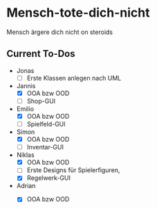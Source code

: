 # Mensch-tote-dich-nicht
Mensch ärgere dich nicht on steroids


## Current To-Dos
- Jonas
  - [ ] Erste Klassen anlegen nach UML
- Jannis
  - [x] OOA bzw OOD
  - [ ] Shop-GUI
- Emilio
  - [x] OOA bzw OOD
  - [ ] Spielfeld-GUI
- Simon
  - [x] OOA bzw OOD
  - [ ] Inventar-GUI
- Niklas
  - [x] OOA bzw OOD 
  - [ ] Erste Designs für Spielerfiguren,
  - [x] Regelwerk-GUI
- Adrian
  - [x] OOA bzw OOD
        

        
        
        
      

  

